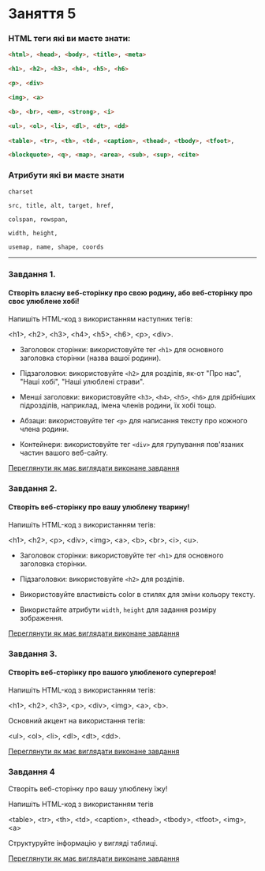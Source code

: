# Заняття 5

### HTML теги які ви маєте знати:

```html
<html>, <head>, <body>, <title>, <meta>

<h1>, <h2>, <h3>, <h4>, <h5>, <h6> 

<p>, <div>

<img>, <a>

<b>, <br>, <em>, <strong>, <i>

<ul>, <ol>, <li>, <dl>, <dt>, <dd>
    
<table>, <tr>, <th>, <td>, <caption>, <thead>, <tbody>, <tfoot>, 

<blockquote>, <q>, <map>, <area>, <sub>, <sup>, <cite>
```

### Атрибути які ви маєте знати

```
charset 

src, title, alt, target, href,

colspan, rowspan, 

width, height, 

usemap, name, shape, coords
```

---

### Завдання 1. 

#### Створіть власну веб-сторінку про свою родину, або  веб-сторінку про своє улюблене хобі!

Напишіть HTML-код з використанням наступних тегів: 

\<h1\>, \<h2\>, \<h3\>, \<h4\>, \<h5\>, \<h6\>, \<p\>, \<div\>.

- Заголовок сторінки: використовуйте тег `<h1>` для основного заголовка сторінки (назва вашої родини).

- Підзаголовки: використовуйте `<h2>` для розділів, як-от "Про нас", "Наші хобі", "Наші улюблені страви".

- Менші заголовки: використовуйте `<h3>`, `<h4>`, `<h5>`, `<h6>` для дрібніших підрозділів, наприклад, імена членів родини, їх хобі тощо.

- Абзаци: використовуйте тег `<p>` для написання тексту про кожного члена родини.

- Контейнери: використовуйте тег `<div>` для групування пов'язаних частин вашого веб-сайту.

[Переглянути як має виглядати виконане завдання](answer01-1.md)

### Завдання 2.

#### Створіть веб-сторінку про вашу улюблену тварину!

Напишіть HTML-код з використанням тегів: 

\<h1\>, \<h2\>, \<p\>, \<div\>, \<img\>, \<a\>, \<b\>, \<br\>, \<i\>, \<u\>.

- Заголовок сторінки: використовуйте тег `<h1>` для основного заголовка сторінки.

- Підзаголовки: використовуйте `<h2>` для розділів.

- Використовуйте властивість color в стилях для зміни кольору тексту.

- Використайте атрибути `width`, `height` для задання розміру зображення.

[Переглянути як має виглядати виконане завдання](answer02-1.md)

### Завдання 3.

#### Створіть веб-сторінку про вашого улюбленого супергероя!

Напишіть HTML-код з використанням тегів: 

\<h1\>, \<h2\>, \<h3\>, \<p\>, \<div\>, \<img\>, \<a\>, \<b\>.

Основний акцент на використання тегів: 

\<ul\>, \<ol\>, \<li\>, \<dl\>, \<dt\>, \<dd\>.

[Переглянути як має виглядати виконане завдання](answer03-1.md)


### Завдання 4

Створіть веб-сторінку про вашу улюблену їжу!

Напишіть HTML-код з використанням тегів 

\<table\>, \<tr\>, \<th\>, \<td\>, \<caption\>, \<thead\>, \<tbody\>, \<tfoot\>, \<img\>, \<a\>

Структуруйте інформацію у вигляді таблиці.

[Переглянути як має виглядати виконане завдання](answer04-1.md)
